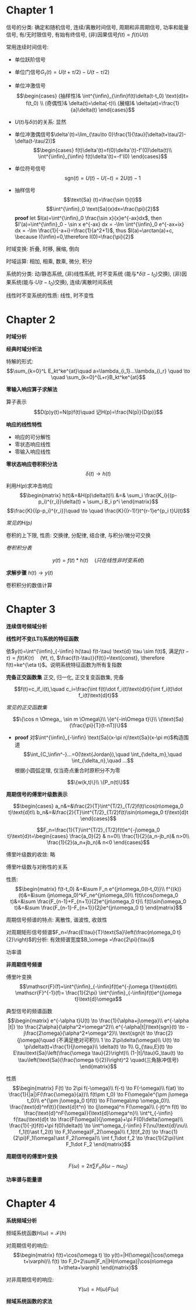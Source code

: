 # Chapter 1

信号的分类: 确定和随机信号, 连续/离散时间信号, 周期和非周期信号, 功率和能量信号, 有/无时限信号, 有始有终信号, (非)因果信号$f(t)=f(t)U(t)$

常用连续时间信号:
- 单位跃阶信号
- 单位门信号$G_{\tau}(t)=U(t+\tau/2)-U(t-\tau/2)$
- 单位冲激信号
  $$\begin{cases}
    (抽样性)& \int^{\infin}_{\infin}f(t)\delta(t-t_0) \text{d}t= f(t_0) \\
    (奇偶性)& \delta(t)=\delta(-t)\\
    (展缩)& \delta(at)=\frac{1}{a}\delta(t) 
  \end{cases}$$

- $U(t)$与$\delta(t)$的关系: 显然
- 单位冲激偶信号$\delta'(t)=\lim_{\tau\to 0}\frac{1}{\tau}[\delta(t+\tau/2)-\delta(t-\tau/2)]$
  $$\begin{cases}
    f(t)\delta'(t)=f(0)\delta'(t)-f'(0)\delta(t)\\
    \int^{\infin}_{\infin} f(t)\delta'(t)=-f'(0)    
  \end{cases}$$

- 单位符号信号
  $$\text{sgn}(t)=U(t)-U(-t)=2U(t)-1$$

- 抽样信号
  $$\text{Sa} (t)=\frac{\sin t}{t}$$
  $$\int^{\infin}_0 \text{Sa}(x)dx=\frac{\pi}{2}$$
  **proof** let $I(a)=\int^{\infin}_0 \frac{\sin x}{x}e^{-ax}dx$, then $I'(a)=\int^{\infin}_0 - \sin x e^{-ax} dx = -\Im \int^{\infin}_0 e^{-ax+ix} dx = -\Im \frac{1}{-a+i}=\frac{1}{a^2+1}$, thus $I(a)=\arctan(a)+c, \because I(\infin)=0,\therefore I(0)=\frac{\pi}{2}$

时域变换: 折叠, 时移, 展缩, 倒向

时域运算: 相加, 相乘, 数乘, 微分, 积分

系统的分类: 动/静态系统, (非)线性系统, 时不变系统 (能与$\ast \delta(t-t_0)$交换), (非)因果系统(能与$\cdot U(t-t_0)$交换), 连续/离散时间系统

线性时不变系统的性质: 线性, 时不变性

# Chapter 2 
**时域分析**

**经典时域分析法**

特解的形式:
$$\sum_{k=0}^L E_kt^ke^{at}\quad a=\lambda_{i_1}...\lambda_{i_r} \quad \to \quad \sum_{k=0}^{L+r}B_kt^ke^{at}$$

**零输入响应算子求解法**

算子表示
$$D(p)y(t)=N(p)f(t)\quad 记H(p)=\frac{N(p)}{D(p)}$$

**响应的线性特性**
- 响应的可分解性
- 零状态响应线性
- 零输入响应线性

**零状态响应卷积积分法**
$$\delta(t)\to h(t)$$

利用$H(p)$求冲击响应
$$\begin{matrix}
    h(t)&=&H(p)\delta(t)\\
&=& \sum_i \frac{K_i}{(p-p_i)^{r_i}}\delta(t) + \sum_i B_i p^i
\end{matrix}$$
$$\frac{K}{(p-p_i)^{r_i}}\quad \to \quad \frac{K}{(r-1)!}t^{r-1}e^{p_i t}U(t)$$

*常见的$H(p)$*

卷积的上下限, 性质: 交换律, 分配律, 结合律, 与积分/微分可交换

*卷积积分表*

$$y(t)=f(t)\ast h(t)\quad (只在线性非时变系统)$$

**求解步骤** $h(t)\to y(t)$

卷积积分的数值计算

# Chapter 3
**连续信号频域分析**

**线性时不变(LTI)系统的特征函数**

依$y(t)=\int^{\infin}_{-\infin} h(\tau) f(t-\tau) \text{d} \tau \sim f(t)$, 满足$f(t-\tau)=f(t)K(\tau)\quad(\forall t,\tau)$, $\frac{f(t-\tau)}{f(t)}=\text{const}, \therefore f(t)=ke^{\eta t}$。说明系统特征函数为所有复指数

**完备正交函数集**
正交, 归一化, 正交复变函数集, 完备

$$f(t)=c_if_i(t),\quad c_i=\frac{\int f(t)\dot f_i(t)\text{d}t}{\int f_i(t)\dot f_i(t)\text{d}t}$$

*常见的正交函数集*

$$\{\cos n \Omega,, \sin m \Omega\}\\
\{e^{-in\Omega t}\}\\
\{\text{Sa}(\frac{\pi}{T}(t-nT))\}$$
- **proof**
  对$\int^{\infin}_{-\infin} \text{Sa}(x-\pi n)\text{Sa}(x-\pi m)$构造围道
  $$\int_{C_\infin^-}...=0(\text{Jordan}),\quad \int_{\delta_m},\quad \int_{\delta_n},\quad ...$$
  根据小圆弧定理, 仅当奇点重合时原积分不为零

$$\{w(k,t)\}\\ \{P_n(t)\}$$

**周期信号的傅里叶级数表示**

$$\begin{cases}
  a_n&=&\frac{2}{T}\int^{T/2}_{T/2}f(t)\cos(n\omega_0 t)\text{d}t\\
  b_n&=&\frac{2}{T}\int^{T/2}_{T/2}f(t)\sin(n\omega_0 t)\text{d}t
\end{cases}$$

$$F_n=\frac{1}{T}\int^{T/2}_{T/2}f(t)e^{-j\omega_0 t}\text{d}t=\begin{cases}
  \frac{a_0}{2} & n=0\\
  \frac{1}{2}(a_n-jb_n)& n>0\\
  \frac{1}{2}(a_n+jb_n)& n<0
\end{cases}$$

傅里叶级数的收敛: 略

傅里叶级数与对称性的关系

性质:
$$\begin{matrix}
  f(t-t_0)  &=&\sum F_n e^{jn\omega_0(t-t_0)}\\
  f^{(k)}(t)&=&\sum (jn\omega_0)^kF_ne^{jn\omega_0}\\
  f(t)\cos(\omega_0 t)&=&\sum \frac{F_{n-1}+F_{n+1}}{2}e^{jn\omega_0 t}\\
  f(t)\sin(\omega_0 t)&=&\sum \frac{F_{n-1}-F_{n+1}}{2j}e^{jn\omega_0 t}
\end{matrix}$$

周期信号频谱的特点: 离散性, 谐波性, 收敛性

对周期矩形信号频谱$F_n=\frac{E\tau}{T}\text{Sa}\left(\frac{n\omega_0 t}{2}\right)$的分析: 有效频谱宽度$B_\omega =\frac{2\pi}{\tau}$

功率谱

**非周期信号频谱**

傅里叶变换
$$\mathscr{F}(f)=\int^{\infin}_{-\infin}f(t)e^{-j\omega t}\text{d}t\\
\mathscr{F}^{-1}(f)= \frac{1}{2\pi} \int^{\infin}_{-\infin}f(t)e^{j\omega t}\text{d}\omega$$

典型信号的频谱函数
$$\begin{matrix}
  e^{-\alpha t}U(t) \to \frac{1}{\alpha+j\omega}\\
  e^{-\alpha |t|} \to \frac{2\alpha}{\alpha^2+\omega^2}\\
  e^{-\alpha|t|}\text{sgn}(t) \to -j\frac{2\omega}{\alpha^2+\omega^2}\\
  \text{sgn}t \to \frac{2}{j\omega}\quad (不满足绝对可积)\\
  1 \to 2\pi\delta(\omega)\\
  U(t) \to \pi\delta(t)+\frac{1}{j\omega}\\
  \delta(t) \to 1\\
  G_{\tau,E}(t) \to E\tau\text{Sa}\left(\frac{\omega \tau}{2}\right)\\
  (1-|t|/\tau)G_\tau(t) \to \tau\left(\text{Sa}(\frac{\omega t}{2})\right)^2 \quad(三角脉冲信号)
\end{matrix}$$

性质
$$\begin{matrix}
  F(t) \to 2\pi f(-\omega)\\
  f(-t) \to F(-\omega)\\
  f(at) \to \frac{1}{|a|}F(\frac{\omega}{a})\\
  f(t\pm t_0) \to F(\omega)e^{\pm j\omega t_0}\\
  e^{\pm j\omega_0 t}f(t) \to F(\omega\mp \omega_0)\\
  \frac{\text{d}^nf(t)}{\text{d}t^n} \to (j\omega)^n F(\omega)\\
  (-jt)^n f(t) \to \frac{\text{d}^nF(\omega)}{\text{d}\omega^n}\\
  \int^t_{-\infin} f(\tau)\text{d}t \to \frac{F(\omega)}{j\omega}+\pi F(0)\delta(\omega)\\
  \frac{1}{-jt}f(t)+\pi f(0)\delta(t) \to \int^\omega_{-\infin} F(\nu)\text{d}\nu\\
  f_1(t)\ast f_2(t) \to F_1(\omega)F_2(\omega)\\
  f_1(t)f_2(t) \to \frac{1}{2\pi}F_1(\omega)\ast F_2(\omega)\\
  \int f_1\dot f_2 \to \frac{1}{2\pi}\int F_1\dot F_2
\end{matrix}$$


**周期信号的傅里叶变换**
$$F(\omega)=2\pi\sum F_n\delta(\omega-n\omega_0)$$

**功率谱与能量谱**

# Chapter 4
**系统频域分析**

频域系统函数$H(\omega)=\mathscr{F}(h)$

对周期信号的响应:
$$\begin{matrix}
  f(t)=\cos(\omega t) \to y(t)=|H(\omega)|\cos(\omega t+\varphi)\\
  f(t) \to F_0+2\sum|F_n||H(n\omega)|\cos(n\omega t+\theta+\varphi)
\end{matrix}$$

对非周期信号的响应:
$$Y(\omega)=H(\omega)F(\omega)$$

**频域系统函数的求法**